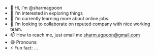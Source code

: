 - 👋 Hi, I’m @sharmagpoon
- 👀 I’m interested in exploring things 
- 🌱 I’m currently learning more about online jobs.
- 💞️ I’m looking to collaborate on reputed company with nice working team.
- 📫 How to reach me, just email me sharm.agpoon@gmail.com
- 😄 Pronouns: 
- ⚡ Fun fact: ...

<!---
sharmagpoon/sharmagpoon is a ✨ special ✨ repository because its `README.md` (this file) appears on your GitHub profile.
You can click the Preview link to take a look at your changes.
--->
